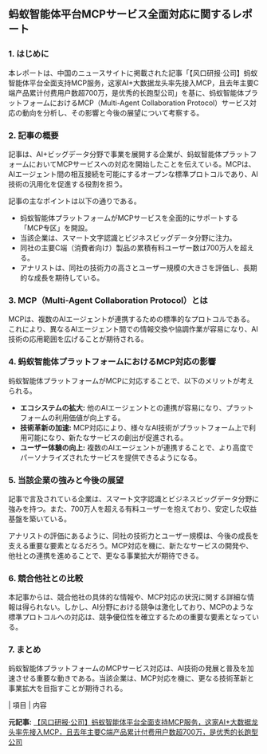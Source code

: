 ## 蚂蚁智能体平台MCPサービス全面対応に関するレポート

### 1. はじめに

本レポートは、中国のニュースサイトに掲載された記事「【风口研报·公司】蚂蚁智能体平台全面支持MCP服务，这家AI+大数据龙头率先接入MCP，且去年主要C端产品累计付费用户数超700万，是优秀的长跑型公司」を基に、蚂蚁智能体プラットフォームにおけるMCP（Multi-Agent Collaboration Protocol）サービス対応の動向を分析し、その影響と今後の展望について考察する。

### 2. 記事の概要

記事は、AI+ビッグデータ分野で事業を展開する企業が、蚂蚁智能体プラットフォームにおいてMCPサービスへの対応を開始したことを伝えている。MCPは、AIエージェント間の相互接続を可能にするオープンな標準プロトコルであり、AI技術の汎用化を促進する役割を担う。

記事の主なポイントは以下の通りである。

* 蚂蚁智能体プラットフォームがMCPサービスを全面的にサポートする「MCP专区」を開設。
* 当該企業は、スマート文字認識とビジネスビッグデータ分野に注力。
* 同社の主要C端（消費者向け）製品の累積有料ユーザー数は700万人を超える。
* アナリストは、同社の技術力の高さとユーザー規模の大きさを評価し、長期的な成長を期待している。

### 3. MCP（Multi-Agent Collaboration Protocol）とは

MCPは、複数のAIエージェントが連携するための標準的なプロトコルである。これにより、異なるAIエージェント間での情報交換や協調作業が容易になり、AI技術の応用範囲を広げることが期待される。

### 4. 蚂蚁智能体プラットフォームにおけるMCP対応の影響

蚂蚁智能体プラットフォームがMCPに対応することで、以下のメリットが考えられる。

* **エコシステムの拡大:** 他のAIエージェントとの連携が容易になり、プラットフォームの利用価値が向上する。
* **技術革新の加速:** MCP対応により、様々なAI技術がプラットフォーム上で利用可能になり、新たなサービスの創出が促進される。
* **ユーザー体験の向上:** 複数のAIエージェントが連携することで、より高度でパーソナライズされたサービスを提供できるようになる。

### 5. 当該企業の強みと今後の展望

記事で言及されている企業は、スマート文字認識とビジネスビッグデータ分野に強みを持つ。また、700万人を超える有料ユーザーを抱えており、安定した収益基盤を築いている。

アナリストの評価にあるように、同社の技術力とユーザー規模は、今後の成長を支える重要な要素となるだろう。MCP対応を機に、新たなサービスの開発や、他社との連携を進めることで、更なる事業拡大が期待できる。

### 6. 競合他社との比較

本記事からは、競合他社の具体的な情報や、MCP対応の状況に関する詳細な情報は得られない。しかし、AI分野における競争は激化しており、MCPのような標準プロトコルへの対応は、競争優位性を確立するための重要な要素となっている。

### 7. まとめ

蚂蚁智能体プラットフォームのMCPサービス対応は、AI技術の発展と普及を加速させる重要な動きである。当該企業は、MCP対応を機に、更なる技術革新と事業拡大を目指すことが期待される。

| 項目 | 内容 

**元記事:** [【风口研报·公司】蚂蚁智能体平台全面支持MCP服务，这家AI+大数据龙头率先接入MCP，且去年主要C端产品累计付费用户数超700万，是优秀的长跑型公司](https://www.cls.cn/detail/2006700)